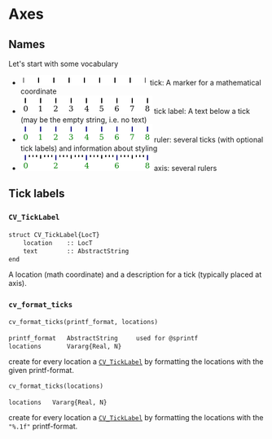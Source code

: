 
# Axes

## Names

Let's start with some vocabulary

  * ![./Axis_ticks.png](./Axis_ticks.png) tick: A marker for a mathematical coordinate
  * ![./Axis_ticklabels.png](./Axis_ticklabels.png) tick label: A text below a tick (may be the empty string, i.e. no text)
  * ![./Axis_ruler.png](./Axis_ruler.png) ruler: several ticks (with optional tick labels) and information about styling
  * ![./Axis_axis.png](./Axis_axis.png) axis: several rulers

## Tick labels

### `CV_TickLabel`

```
struct CV_TickLabel{LocT}
    location    :: LocT
    text        :: AbstractString
end
```

A location (math coordinate) and a description for a tick (typically placed at axis).

### `cv_format_ticks`

```
cv_format_ticks(printf_format, locations)

printf_format   AbstractString     used for @sprintf
locations       Vararg{Real, N}
```

create for every location a [`CV_TickLabel`](./Axis.md#user-content-cv_ticklabel) by formatting the locations with the given printf-format.

```
cv_format_ticks(locations)

locations   Vararg{Real, N}
```

create for every location a [`CV_TickLabel`](./Axis.md#user-content-cv_ticklabel) by formatting the locations with the `"%.1f"` printf-format.


